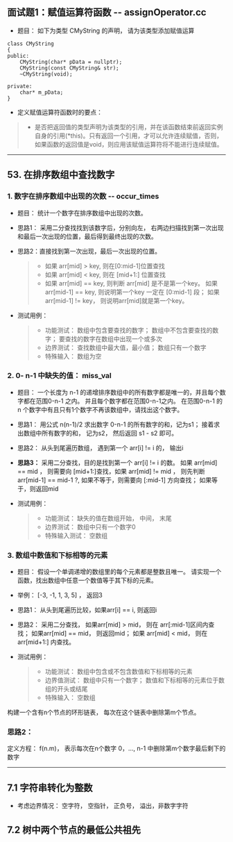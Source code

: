 

## 面试题1：赋值运算符函数 -- assignOperator.cc

- 题目： 如下为类型 CMyString 的声明， 请为该类型添加赋值运算

```
class CMyString
{
public:
    CMyString(char* pData = nullptr);
    CMyString(const CMyString& str);
    ~CMyString(void);

private:
    char* m_pData;
}
```

- 定义赋值运算符函数时的要点：
> - 是否把返回值的类型声明为该类型的引用，并在该函数结束前返回实例自身的引用(*this)。只有返回一个引用，才可以允许连续赋值，否则，如果函数的返回值是void，则应用该赋值运算符将不能进行连续赋值。






---

## 53. 在排序数组中查找数字

### 1. 数字在排序数组中出现的次数 -- occur_times

- 题目： 统计一个数字在排序数组中出现的次数。 

- 思路1： 采用二分查找找到该数字后，分别向左， 右两边扫描找到第一次出现和最后一次出现的位置，最后得到最终出现的次数。
- 思路2：直接找到第一次出现，最后一次出现的位置。
  > - 如果 arr[mid] > key, 则在[0:mid-1]位置查找
  > - 如果 arr[mid] < key, 则在 [mid+1:] 位置查找
  > - 如果 arr[mid] == key, 则判断 arr[mid] 是不是第一个key。 如果arr[mid-1] == key, 则说明第一个key 一定在 [0:mid-1] 段； 如果 arr[mid-1] != key， 则说明arr[mid]就是第一个key。

- 测试用例：
  > - 功能测试： 数组中包含要查找的数字； 数组中不包含要查找的数字； 要查找的数字在数组中出现一个或多次
  > - 边界测试： 查找数组中最大值，最小值； 数组只有一个数字
  > - 特殊输入： 数组为空

### 2. 0- n-1 中缺失的值： miss_val

- 题目： 一个长度为 n-1 的递增排序数组中的所有数字都是唯一的，并且每个数字都在范围0-n-1 之内。 并且每个数字都在范围0-n-1之内。 在范围0-n-1 的n 个数字中有且只有1个数字不再该数组中，请找出这个数字。

- 思路1： 用公式 n(n-1)/2 求出数字 0-n-1 的所有数字的和，记为s1； 接着求出数组中所有数字的和， 记为s2， 然后返回 s1 - s2 即可。
- 思路2： 从头到尾遍历数组， 遇到第一个 arr[i] != i 的， 输出i
- **思路3：** 采用二分查找，目的是找到第一个 arr[i] != i 的数。  如果 arr[mid] == mid ， 则需要向 [mid+1:]查找，如果 arr[mid] != mid ， 则先判断 arr[mid-1] == mid-1 ?, 如果不等于，则需要向 [:mid-1] 方向查找； 如果等于，则返回mid

- 测试用例：
  > - 功能测试： 缺失的值在数组开始， 中间， 末尾
  > - 边界测试： 数组中只有一个数字0
  > - 特殊输入测试： 空数组

### 3. 数组中数值和下标相等的元素

- 题目： 假设一个单调递增的数组里的每个元素都是整数且唯一。 请实现一个函数，找出数组中任意一个数值等于其下标的元素。 
- 举例： [-3, -1, 1, 3, 5] ， 返回3

- 思路1： 从头到尾遍历比较，如果arr[i] == i, 则返回i 
- 思路2： 采用二分查找， 如果arr[mid] > mid， 则在 arr[:mid-1]区间内查找； 如果arr[mid] == mid， 则返回mid； 如果 arr[mid] < mid， 则在 arr[mid+1:] 内查找。

- 测试用例：
  > - 功能测试： 数组中包含或不包含数值和下标相等的元素
  > - 边界值测试： 数组中只有一个数字； 数值和下标相等的元素位于数组的开头或结尾
  > - 特殊输入： 空数组





构建一个含有n个节点的环形链表， 每次在这个链表中删除第m个节点。

### 思路2：

定义方程： f(n.m)， 表示每次在n个数字 0，..., n-1 中删除第m个数字最后剩下的数字


---

## 7.1 字符串转化为整数

- 考虑边界情况： 空字符， 空指针， 正负号， 溢出，非数字字符


## 7.2 树中两个节点的最低公共祖先

